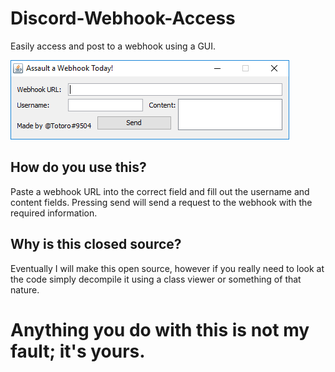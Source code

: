 # Discord-Webhook-Access
Easily access and post to a webhook using a GUI.

![GUI](https://github.com/rajawilliams/Discord-Webhook-Access/blob/master/AAW.PNG?raw=true)

## How do you use this?
Paste a webhook URL into the correct field and fill out the username and content fields. Pressing send will send a request to the webhook with the required information.

## Why is this closed source?
Eventually I will make this open source, however if you really need to look at the code simply decompile it using a class viewer or something of that nature.

# Anything you do with this is not my fault; it's yours.
